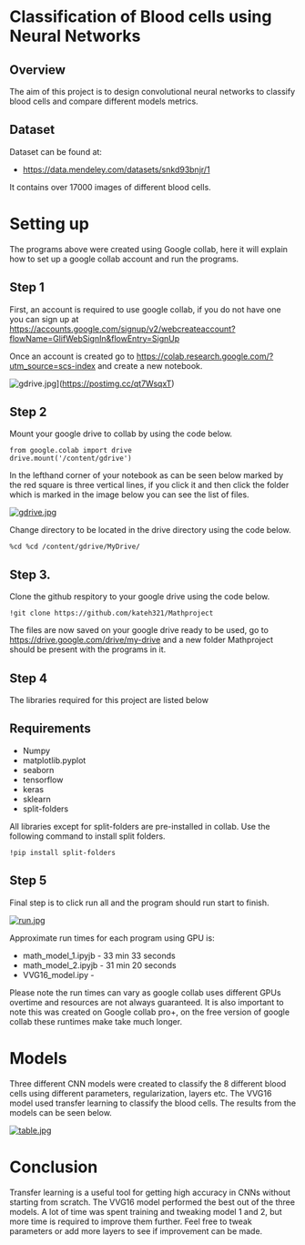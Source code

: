 # Classification of Blood cells using Neural Networks

## Overview
The aim of this project is to design convolutional neural networks to classify blood cells and compare different models metrics. 

## Dataset
Dataset can be found at:
* https://data.mendeley.com/datasets/snkd93bnjr/1

It contains over 17000 images of different blood cells.


# Setting up 

The programs above were created using Google collab, here it will explain how to set up a google collab account and run the programs. 

## Step 1
First, an account is required to use google collab, if you do not have one you can sign up at https://accounts.google.com/signup/v2/webcreateaccount?flowName=GlifWebSignIn&flowEntry=SignUp

Once an account is created go to https://colab.research.google.com/?utm_source=scs-index and create a new notebook.

![gdrive.jpg](https://i.postimg.cc/tgdyHV1Y/gdrive.jpg)](https://postimg.cc/qt7WsqxT)



## Step 2

Mount your google drive to collab by using the code below.

```
from google.colab import drive
drive.mount('/content/gdrive')
```

In the lefthand corner of your notebook as can be seen below marked by the red square is three vertical lines, if you click it and then click the folder which is marked in the image below you can see the list of files.

[![gdrive.jpg](https://i.postimg.cc/c4cbZMTq/gdrive.jpg)](https://postimg.cc/zVVjFh9p)

Change directory to be located in the drive directory using the code below.

```
%cd %cd /content/gdrive/MyDrive/

```




## Step 3.

Clone the github respitory to your google drive using the code below.

```
!git clone https://github.com/kateh321/Mathproject

```


The files are now saved on your google drive ready to be used, go to https://drive.google.com/drive/my-drive and a new folder Mathproject should 
be present with the programs in it.


## Step 4

The libraries required for this project are listed below

## Requirements
* Numpy
* matplotlib.pyplot
* seaborn
* tensorflow
* keras
* sklearn
* split-folders

All libraries except for split-folders are pre-installed in collab. Use the following command to install split folders.

```
!pip install split-folders
```

## Step 5

Final step is to click run all and the program should run start to finish.

[![run.jpg](https://i.postimg.cc/wMN1KQmn/run.jpg)](https://postimg.cc/H8pYX53t)

Approximate run times for each program using GPU is:
* math_model_1.ipyjb -  33 min 33 seconds
* math_model_2.ipyjb - 31 min 20 seconds
* VVG16_model.ipy -    

Please note the run times can vary as google collab uses different GPUs overtime and resources are not always guaranteed. It is also important to note this was created on Google collab pro+, on the free version of google collab these runtimes make take much longer. 

# Models

Three different CNN models were created to classify the 8 different blood cells using different parameters, regularization, layers etc. The VVG16 model used transfer learning to classify the blood cells. The results from the models can be seen below.

[![table.jpg](https://i.postimg.cc/4yXp10MB/table.jpg)](https://postimg.cc/r0YdVfqr)

# Conclusion

Transfer learning is a useful tool for getting high accuracy in CNNs without starting from
scratch. The VVG16 model performed the best out of the three models. A lot of time was
spent training and tweaking model 1 and 2, but more time is required to improve them further. Feel free to tweak parameters or add more layers to see if improvement can be made.



